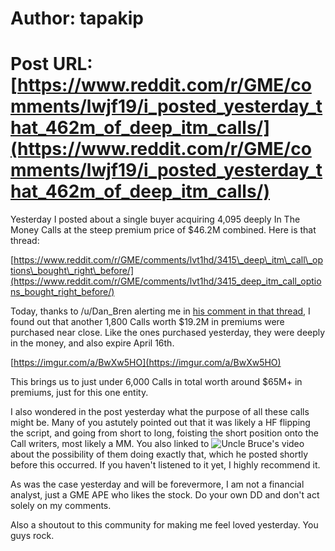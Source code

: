 # Author: tapakip
# Post URL: [https://www.reddit.com/r/GME/comments/lwjf19/i_posted_yesterday_that_462m_of_deep_itm_calls/](https://www.reddit.com/r/GME/comments/lwjf19/i_posted_yesterday_that_462m_of_deep_itm_calls/)


Yesterday I posted about a single buyer acquiring 4,095 deeply In The Money Calls at the steep premium price of $46.2M combined.  Here is that thread:

[https://www.reddit.com/r/GME/comments/lvt1hd/3415\_deep\_itm\_call\_options\_bought\_right\_before/](https://www.reddit.com/r/GME/comments/lvt1hd/3415_deep_itm_call_options_bought_right_before/)

Today, thanks to /u/Dan_Bren alerting me in [his comment in that thread](https://www.reddit.com/r/GME/comments/lvt1hd/3415_deep_itm_call_options_bought_right_before/gpgxbsg/?context=3), I found out that another 1,800 Calls worth $19.2M in premiums were purchased near close.  Like the ones purchased yesterday, they were deeply in the money, and also expire April 16th.

[https://imgur.com/a/BwXw5HO](https://imgur.com/a/BwXw5HO)

This brings us to just under 6,000 Calls in total worth around $65M+ in premiums, just for this one entity.

I also wondered in the post yesterday what the purpose of all these calls might be.   Many of you astutely pointed out that it was likely a HF flipping the script, and going from short to long, foisting the short position onto the Call writers, most likely a MM.  You also linked to ![Uncle Bruce's video](https://www.youtube.com/watch?v=VwXLRoAw3Z4&feature=youtu.be) about the possibility of them doing exactly that, which he posted shortly before this occurred.  If you haven't listened to it yet, I highly recommend it.

As was the case yesterday and will be forevermore, I am not a financial analyst, just a GME APE who likes the stock.  Do your own DD and don't act solely on my comments.

Also a shoutout to this community for making me feel loved yesterday.  You guys rock.